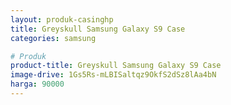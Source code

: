 ```yaml
---
layout: produk-casinghp
title: Greyskull Samsung Galaxy S9 Case
categories: samsung

# Produk
product-title: Greyskull Samsung Galaxy S9 Case
image-drive: 1Gs5Rs-mLBISaltqz9OkfS2dSz8lAa4bN
harga: 90000
---
```

